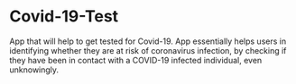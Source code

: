 # Covid-19-Test
App that will help to get tested for Covid-19.
App essentially helps users in identifying whether they are at risk of coronavirus infection, by checking if they have been in contact with a COVID-19 infected individual, even unknowingly.
